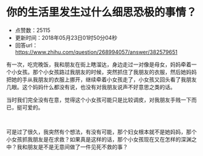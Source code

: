 # 你的生活里发生过什么细思恐极的事情？
- 点赞数：25115
- 更新时间：2018年05月23日01时50分04秒
- 回答url：https://www.zhihu.com/question/268994057/answer/382579651
<body>
 <p data-pid="zP9on0rK">有一次，吃完晚饭，我和朋友在街上瞎溜达，身边走过一对像是母女，妈妈牵着一个小女孩。那个小女孩路过我朋友的时候，突然抓住了我朋友的衣服，然后她妈妈把她的手从我朋友的衣服上挪开，继续牵着小女孩走了，小女孩又回头看了我朋友几眼。这个妈妈什么都没有说，也没有对我朋友说声不好意思之类的话。</p>
 <p data-pid="CChAMa0n">当时我们完全没有在意，觉得这个小女孩可能只是比较调皮，对我朋友手贱一下而已，挺可爱的。</p>
 <p class="ztext-empty-paragraph"><br></p>
 <p data-pid="TnY0ME-a">可是过了很久，我突然有个想法，有没有可能，那个妇女根本就不是她妈妈，那个小女孩抓我朋友是在求救？如果真是这样的话，那个小女孩现在又在怎样的深渊之中？我和朋友是不是无意间做了一件见死不救的事？</p>
</body>